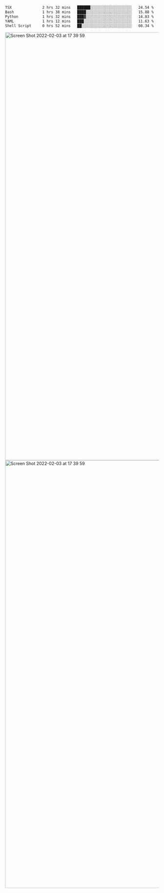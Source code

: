 <!--START_SECTION:waka-->

```txt
TSX              2 hrs 32 mins   ██████░░░░░░░░░░░░░░░░░░░   24.54 %
Bash             1 hrs 38 mins   ████░░░░░░░░░░░░░░░░░░░░░   15.88 %
Python           1 hrs 32 mins   ███▓░░░░░░░░░░░░░░░░░░░░░   14.83 %
YAML             1 hrs 12 mins   ███░░░░░░░░░░░░░░░░░░░░░░   11.63 %
Shell Script     0 hrs 52 mins   ██░░░░░░░░░░░░░░░░░░░░░░░   08.34 %
```

<!--END_SECTION:waka-->

<img width="1400" alt="Screen Shot 2022-02-03 at 17 39 59" src="https://user-images.githubusercontent.com/45716542/152387304-f2b60485-53a6-4f4b-a818-5cefb1b0c0ae.png">
<img width="1400" alt="Screen Shot 2022-02-03 at 17 39 59" src="https://user-images.githubusercontent.com/45716542/152387273-ea5cdf21-2a45-44da-8bef-00c1763b1d42.png">
